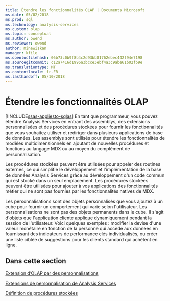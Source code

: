 ```yaml
---
title: Étendre les fonctionnalités OLAP | Documents Microsoft
ms.date: 05/02/2018
ms.prod: sql
ms.technology: analysis-services
ms.custom: olap
ms.topic: conceptual
ms.author: owend
ms.reviewer: owend
author: minewiskan
manager: kfile
ms.openlocfilehash: 06b73c0b9f8b4c2d93bb81762ebec442f94e7198
ms.sourcegitcommit: c12a7416d1996a3bcce3ebf4a3c9abe61b02fb9e
ms.translationtype: MT
ms.contentlocale: fr-FR
ms.lasthandoff: 05/10/2018
---
```

# <a name="extending-olap-functionality"></a>Étendre les fonctionnalités OLAP
[!INCLUDE[ssas-appliesto-sqlas](../../../includes/ssas-appliesto-sqlas.md)]
  En tant que programmeur, vous pouvez étendre Analysis Services en entrant des assemblys, des extensions personnalisées et des procédures stockées pour fournir les fonctionnalités que vous souhaitez utiliser et rediriger dans plusieurs applications de base de données. Les assemblys sont utilisés pour étendre les fonctionnalités de modèles multidimensionnels en ajoutant de nouvelles procédures et fonctions au langage MDX ou au moyen du complément de personnalisation.  
  
 Les procédures stockées peuvent être utilisées pour appeler des routines externes, ce qui simplifie le développement et l'implémentation de la base de données Analysis Services grâce au développement d'un code commun qui est stocké dans un seul emplacement. Les procédures stockées peuvent être utilisées pour ajouter à vos applications des fonctionnalités métier qui ne sont pas fournies par les fonctionnalités natives de MDX.  
  
 Les personnalisations sont des objets personnalisés que vous ajoutez à un cube pour fournir un comportement qui varie selon l'utilisateur. Les personnalisations ne sont pas des objets permanents dans le cube. Il s'agit d'objets que l'application cliente applique dynamiquement pendant la session de l'utilisateur. Voici quelques exemples : modifier la devise d'une valeur monétaire en fonction de la personne qui accède aux données en fournissant des indicateurs de performance clés individualisés, ou créer une liste ciblée de suggestions pour les clients standard qui achètent en ligne.  
  
## <a name="in-this-section"></a>Dans cette section  
 [Extension d’OLAP par des personnalisations](../../../analysis-services/multidimensional-models/extending-olap/extending-olap-through-personalizations.md)  
  
 [Extensions de personnalisation de Analysis Services](../../../analysis-services/multidimensional-models/extending-olap/analysis-services-personalization-extensions.md)  
  
 [Définition de procédures stockées](../../../analysis-services/multidimensional-models-extending-olap-stored-procedures/defining-stored-procedures.md)  
  
  
